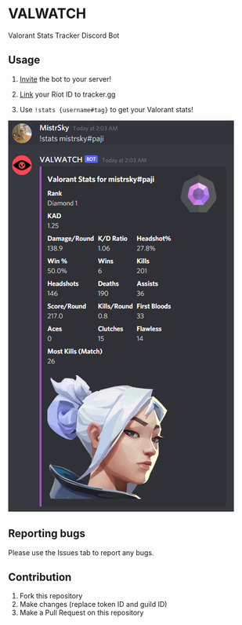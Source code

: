 # VALWATCH
Valorant Stats Tracker Discord Bot

## Usage
1. [Invite](https://discord.com/api/oauth2/authorize?client_id=917712768839319572&permissions=0&scope=bot) the bot to your server!
 
2. [Link](https://thetrackernetwork.com/manage/social) your Riot ID to tracker.gg

3. Use `!stats {username#tag}` to get your Valorant stats!

![stats](https://github.com/shaheriar/VALWATCH/blob/main/stats.png)

## Reporting bugs
Please use the Issues tab to report any bugs.

## Contribution
1. Fork this repository
2. Make changes (replace token ID and guild ID)
3. Make a Pull Request on this repository
